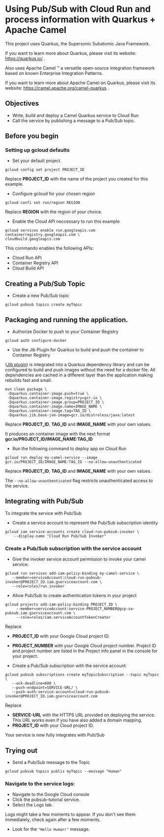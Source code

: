 # Using Pub/Sub with Cloud Run and process information with Quarkus + Apache Camel

This project uses Quarkus, the Supersonic Subatomic Java Framework.

If you want to learn more about Quarkus, please visit its website: https://quarkus.io/ .

Also uses Apache Camel ™ a versatile open-source integration framework based on known Enterprise Integration Patterns.

If you want to learn more about Apache Camel on Quarkus, please visit its website: https://camel.apache.org/camel-quarkus .

## Objectives
* Write, build and deploy a Camel Quarkus service to Cloud Run
* Call the service by publishing a message to a Pub/Sub topic.

## Before you begin
### Setting up gcloud defaults
* Set your default project.
```shell script
gcloud config set project PROJECT_ID
```
Replace **PROJECT_ID** with the name of the project you created  for this example.

* Configure gcloud for your chosen region
```shell script
gcloud confi set run/region REGION
```
Replace **REGION** with the region of your choice.

* Enable the Cloud API neccessary to run this example
```shell script
gcloud services enable run.googleapis.com containerregistry.googleapis.com \
cloudbuild.googleapis.com 
```
This commando enables the following APIs:
* Cloud Run API
* Container Registry API
* Cloud Build API

## Creating a Pub/Sub Topic
* Create a new Pub/Sub topic
```shell script
gcloud pubsub topics create myTopic
```

## Packaging and running the application.

* Authorize Docker to push to your Container Registry
```shell script
gcloud auth configure-docker
```

* Use the Jib Plugin for Quarkus to build and push the container to Container Registry

([Jib plugin](https://quarkus.io/guides/container-image#jib)) is integrated into a Quarkus dependency library and can be configured to build and push images without the need for a docker file. All dependencies are cached in a different layer than the application making rebuilds fast and small.

```shell script
mvn clean package \
 -Dquarkus.container-image.push=true \
 -Dquarkus.container-image.registry=gcr.io \
 -Dquarkus.container-image.group=PROJECT_ID \
 -Dquarkus.container-image.name=IMAGE_NAME \
 -Dquarkus.container-image.tag=TAG_ID \
 -Dquarkus.jib.base-jvm-image=gcr.io/distroless/java:latest
```
Replace **PROJECT_ID**, **TAG_ID** and **IMAGE_NAME** with your own values.

It produces an container image with the next format **gcr.io/PROJECT_ID/IMAGE_NAME:TAG_ID**

* Run the following command to deploy app on Cloud Run
```shell script
gcloud run deploy my-camel-service --image gcr.io/PROJECT_ID/IMAGE_NAME:TAG_ID --no-allow-unauthenticated
```
Replace **PROJECT_ID**, **TAG_ID** and **IMAGE_NAME** with your own values.

The `--no-allow-unauthenticated` flag restricts unauthenticated access to the service.

## Integrating with Pub/Sub

To integrate the service with Pub/Sub
* Create a service account to represent the Pub/Sub subscription identity
```shell script
gcloud iam service-accounts create cloud-run-pubsub-invoker \
    --display-name "Cloud Run Pub/Sub Invoker"
```
### Create a Pub/Sub subscription with the service account
* Give the invoker service account permission to invoke your camel service:
```shell script
gcloud run services add-iam-policy-binding my-camel-service \
   --member=serviceAccount:cloud-run-pubsub-invoker@PROJECT_ID.iam.gserviceaccount.com \
   --role=roles/run.invoker
```
* Allow Pub/Sub to create authentication tokens in your project
```shell script
gcloud projects add-iam-policy-binding PROJECT_ID \
     --member=serviceAccount:service-PROJECT_NUMBER@gcp-sa-pubsub.iam.gserviceaccount.com \
     --role=roles/iam.serviceAccountTokenCreator
```
Replace
* **PROJECT_ID** with your Google Cloud project ID.
* **PROJECT_NUMBER** with your Google Cloud project number.
Project ID and project number are listed in the Project info panel in the console for your project.

* Create a Pub/Sub subscription with the service account:
```shell script
gcloud pubsub subscriptions create myTopicSubscription --topic myTopic \
   --ack-deadline=600 \
   --push-endpoint=SERVICE-URL/ \
   --push-auth-service-account=cloud-run-pubsub-invoker@PROJECT_ID.iam.gserviceaccount.com
```
Replace
* **SERVICE-URL** with the HTTPS URL provided on deploying the service. This URL works even if you have also added a domain mapping.
* **PROJECT_ID** with your Cloud project ID.

Your service is now fully integrates with Pub/Sub

## Trying out

* Send a Pub/Sub message to the Topic
```shell script
gcloud pubsub topics publis myTopic --message "Human"
```

### Navigate to the service logs:

* Navigate to the Google Cloud console
* Click the pubsub-tutorial service.
* Select the Logs tab.

Logs might take a few moments to appear. If you don't see them immediately, check again after a few moments.

* Look for the `"Hello Human!"` message.

